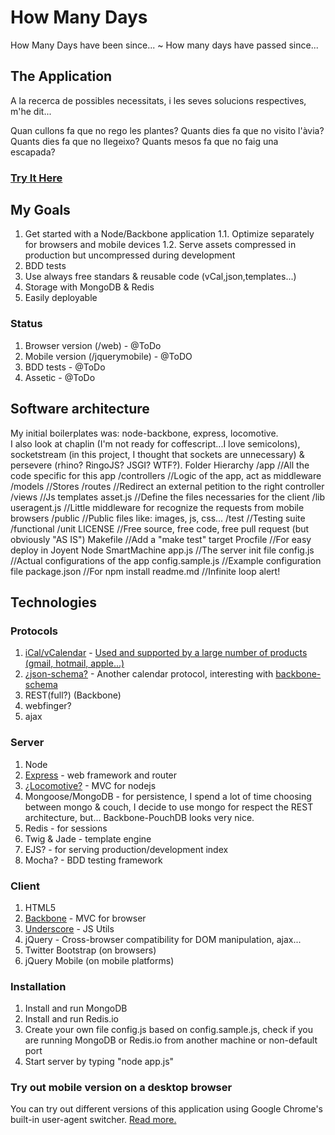 # How Many Days #
How Many Days have been since... ~ How many days have passed since...

## The Application ##
A la recerca de possibles necessitats,
 i les seves solucions respectives, m'he dit...

Quan cullons fa que no rego les plantes?
Quants dies fa que no visito l'àvia?
Quants dies fa que no llegeixo?
Quants mesos fa que no faig una escapada?

### [Try It Here](http://www.cat/) ###

## My Goals ##
1. Get started with a Node/Backbone application
1.1. Optimize separately for browsers and mobile devices
1.2. Serve assets compressed in production but uncompressed during development
2. BDD tests
3. Use always free standars & reusable code (vCal,json,templates...)
4. Storage with MongoDB & Redis
5. Easily deployable

### Status ###
1. Browser version (/web) - @ToDo
2. Mobile version (/jquerymobile) - @ToDO
3. BDD tests - @ToDo
4. Assetic - @ToDo

## Software architecture ##
My initial boilerplates was: node-backbone, express, locomotive.  
I also look at chaplin (I'm not ready for coffescript...I love semicolons), socketstream (in this project, I thought that sockets are unnecessary) & persevere (rhino? RingoJS? JSGI? WTF?).
Folder Hierarchy
/app				//All the code specific for this app
    /controllers	//Logic of the app, act as middleware
    /models			//Stores
    /routes			//Redirect an external petition to the right controller
    /views			//Js templates
	asset.js		//Define the files necessaries for the client
/lib
	useragent.js	//Little middleware for recognize the requests from mobile browsers
/public				//Public files like: images, js, css...
/test				//Testing suite
    /functional
    /unit
LICENSE				//Free source, free code, free pull request (but obviously "AS IS")
Makefile			//Add a "make test" target
Procfile			//For easy deploy in Joyent Node SmartMachine
app.js				//The server init file
config.js			//Actual configurations of the app
config.sample.js	//Example configuration file
package.json		//For npm install
readme.md			//Infinite loop alert!

## Technologies ##
### Protocols ###
1. [iCal/vCalendar](http://tools.ietf.org/html/rfc5545) - [Used and supported by a large number of products (gmail, hotmail, apple...)](http://en.wikipedia.org/wiki/ICalendar)
2. [¿json-schema?](http://json-schema.org/calendar) - Another calendar protocol, interesting with [backbone-schema](https://github.com/salsita/backbone-schema)
3. REST(full?) (Backbone)
4. webfinger?
5. ajax

### Server ###
1. Node
2. [Express](http://expressjs.com/api.html) - web framework and router
3. [¿Locomotive?](http://locomotivejs.org/guide) - MVC for nodejs
4. Mongoose/MongoDB - for persistence, I spend a lot of time choosing between mongo & couch, I decide to use mongo for respect the REST architecture, but... Backbone-PouchDB looks very nice.
5. Redis - for sessions
6. Twig & Jade  - template engine
7. EJS? - for serving production/development index
8. Mocha? - BDD testing framework

### Client ###
1. HTML5
2. [Backbone](https://github.com/documentcloud/backbone) - MVC for browser
4. [Underscore](https://github.com/documentcloud/underscore) - JS Utils
3. jQuery - Cross-browser compatibility for DOM manipulation, ajax...
5. Twitter Bootstrap (on browsers)
6. jQuery Mobile (on mobile platforms)


### Installation ###

1. Install and run MongoDB
2. Install and run Redis.io
3. Create your own file config.js based on config.sample.js, check if you are running MongoDB or Redis.io from another machine or non-default port
4. Start server by typing "node app.js"

### Try out mobile version on a desktop browser ###
You can try out different versions of this application using Google Chrome's built-in user-agent switcher. [Read more.](http://www.learnwithnirab.com/2012/01/how-to-use-google-chromes-built-in-user.html)